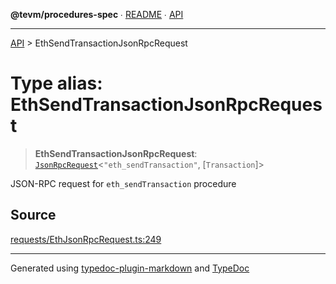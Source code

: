 **@tevm/procedures-spec** ∙ [README](../README.md) ∙ [API](../API.md)

***

[API](../API.md) > EthSendTransactionJsonRpcRequest

# Type alias: EthSendTransactionJsonRpcRequest

> **EthSendTransactionJsonRpcRequest**: [`JsonRpcRequest`](JsonRpcRequest.md)\<`"eth_sendTransaction"`, [`Transaction`]\>

JSON-RPC request for `eth_sendTransaction` procedure

## Source

[requests/EthJsonRpcRequest.ts:249](https://github.com/evmts/tevm-monorepo/blob/main/core/procedures-spec/src/requests/EthJsonRpcRequest.ts#L249)

***
Generated using [typedoc-plugin-markdown](https://www.npmjs.com/package/typedoc-plugin-markdown) and [TypeDoc](https://typedoc.org/)
